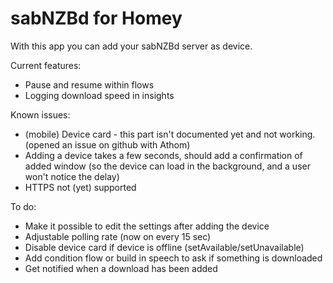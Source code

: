 # sabNZBd for Homey

With this app you can add your sabNZBd server as device.

Current features:
  - Pause and resume within flows
  - Logging download speed in insights

Known issues:
  - (mobile) Device card - this part isn't documented yet and not working. (opened an issue on github with Athom)
  - Adding a device takes a few seconds, should add a confirmation of added window (so the device can load in the background, and a user won't notice the delay)
  - HTTPS not (yet) supported

To do:
  - Make it possible to edit the settings after adding the device
  - Adjustable polling rate (now on every 15 sec)
  - Disable device card if device is offline (setAvailable/setUnavailable)
  - Add condition flow or build in speech to ask if something is downloaded
  - Get notified when a download has been added
